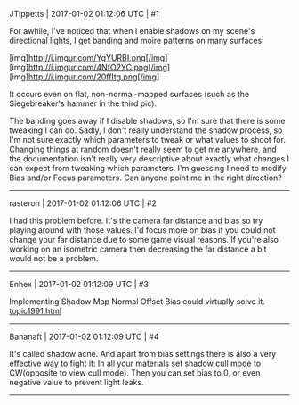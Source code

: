 JTippetts | 2017-01-02 01:12:06 UTC | #1

For awhile, I've noticed that when I enable shadows on my scene's directional lights, I get banding and moire patterns on many surfaces:

[img]http://i.imgur.com/YgYURBI.png[/img]
[img]http://i.imgur.com/4NfO2YC.png[/img]
[img]http://i.imgur.com/20ffItg.png[/img]

It occurs even on flat, non-normal-mapped surfaces (such as the Siegebreaker's hammer in the third pic).

The banding goes away if I disable shadows, so I'm sure that there is some tweaking I can do. Sadly, I don't really understand the shadow process, so I'm not sure exactly which parameters to tweak or what values to shoot for. Changing things at random doesn't really seem to get me anywhere, and the documentation isn't really very descriptive about exactly what changes I can expect from tweaking which parameters. I'm guessing I need to modify Bias and/or Focus parameters. Can anyone point me in the right direction?

-------------------------

rasteron | 2017-01-02 01:12:06 UTC | #2

I had this problem before. It's the camera far distance and bias so try playing around with those values. I'd focus more on bias if you could not change your far distance due to some game visual reasons. If you're also working on an isometric camera then decreasing the far distance a bit would not be a problem.

-------------------------

Enhex | 2017-01-02 01:12:09 UTC | #3

Implementing Shadow Map Normal Offset Bias could virtually solve it.
[topic1991.html](http://discourse.urho3d.io/t/shadow-map-normal-offset-bias/1904/1)

-------------------------

Bananaft | 2017-01-02 01:12:09 UTC | #4

It's called shadow acne. And apart from bias settings there is also a very effective way to fight it: In all your materials set shadow cull mode to CW(opposite to view cull mode). Then you can set bias to 0, or even negative value to prevent light leaks.

-------------------------

